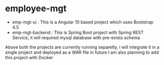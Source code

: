 # employee-mgt
- emp-mgt-ui : This is a Angular 10 based project which uses Bootstrap 4.5
- emp-mgt-backend : This is Spring Boot project with Spring REST Service, it will required mysql database with pre-exists schema

Above both the projects are currently running separetly, i will integrate it in a single project and deployed as a WAR file in future
I am also planning to add this project with Docker

